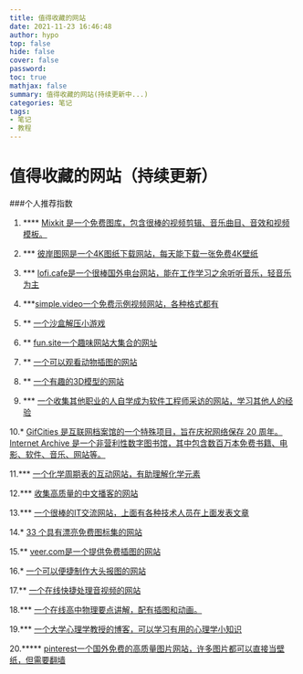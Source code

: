 ```yaml
---
title: 值得收藏的网站
date: 2021-11-23 16:46:48
author: hypo
top: false
hide: false
cover: false
password:
toc: true
mathjax: false
summary: 值得收藏的网站(持续更新中...)
categories: 笔记
tags:
- 笔记
- 教程
---
```


# 值得收藏的网站（持续更新）
###个人推荐指数

1. **** [Mixkit 是一个免费图库，包含很棒的视频剪辑、音乐曲目、音效和视频模板。](https://mixkit.co/)

2. *** [彼岸图网是一个4K图纸下载网站，每天能下载一张免费4K壁纸](https://pic.netbian.com/)

3. *** [lofi.cafe是一个很棒国外电台网站，能在工作学习之余听听音乐，轻音乐为主](https://www.lofi.cafe/)

4. ***[simple.video一个免费示例视频网站，各种格式都有](https://sample-videos.com/index.php#sample-mp4-video)

5. ** [一个沙盒解压小游戏](http://oskarstalberg.com/game/house/index.html)

6. ** [fun.site一个趣味网站大集合的网址](https://fuun.fun/)

7. ** [一个可以观看动物插图的网站](https://www.flickr.com/photos/biodivlibrary/)

8. ** [一个有趣的3D模型的网站](https://bruno-simon.com/)

9. *** [一个收集其他职业的人自学成为软件工程师采访的网站，学习其他人的经验](https://www.nocsdegree.com/)

10.* [GifCities 是互联网档案馆的一个特殊项目，旨在庆祝网络保存 20 周年。Internet Archive 是一个非营利性数字图书馆，其中包含数百万本免费书籍、电影、软件、音乐、网站等。](https://gifcities.org/)

11.***  [一个化学周期表的互动网站，有助理解化学元素](https://ptable.com/#%E6%80%A7%E8%B4%A8)

12.*** [收集高质量的中文播客的网站](https://typlog.com/podlist/)

13.*** [一个很棒的IT交流网站，上面有各种技术人员在上面发表文章](https://www.indiehackers.com/)

14.* [33 个具有漂亮免费图标集的网站](https://blog.usepastel.com/post/33-beautiful-free-icon-sets)

15.** [veer.com是一个提供免费插图的网站](https://www.veer.com/?utm_source=biantuwang&chid=600)

16.* [一个可以便捷制作大头报图的网站](https://colorfu.art/editor)

17.** [一个在线快捷处理音视频的网站](https://vididoo.vercel.app/)

18.*** [一个在线高中物理要点讲解，配有插图和动画。](https://landgreen.github.io/physics/index.html)

19.*** [一个大学心理学教授的博客，可以学习有用的心理学小知识](http://www.progressfocused.com/)

20.***** [pinterest一个国外免费的高质量图片网站，许多图片都可以直接当壁纸，但需要翻墙](https://www.pinterest.com)
